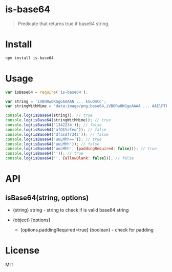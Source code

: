# is-base64

> Predicate that returns true if base64 string.

# Install

```bash
npm install is-base64
```

# Usage

```javascript
var isBase64 = require('is-base64');

var string = 'iVBORw0KGgoAAAAN ... kSuQmCC';
var stringWithMime = 'data:image/png;base64,iVBORw0KGgoAAAA ... AAElFTkSuQmCC';

console.log(isBase64(string)); // true
console.log(isBase64(stringWithMime)); // true
console.log(isBase64('1342234')); // false
console.log(isBase64('afQ$%rfew')); // false
console.log(isBase64('dfasdfr342')); // false
console.log(isBase64('uuLMhh==')); // true
console.log(isBase64('uuLMhh')); // false
console.log(isBase64('uuLMhh', {paddingRequired: false})); // true
console.log(isBase64('')); // true
console.log(isBase64('', {allowBlank: false})); // false
```

# API

## isBase64(string, options)

- {string} string - string to check if is valid base64 string

- {object} [options]
    - [options.paddingRequired=true] {boolean} - check for padding

# License

MIT
